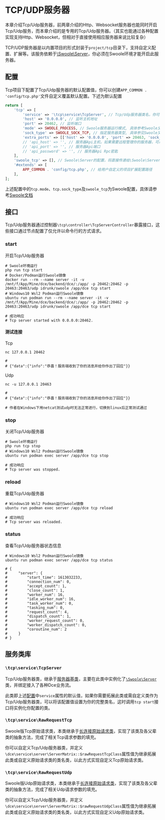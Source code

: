 # TCP/UDP服务器

本章介绍Tcp/Udp服务器，前两章介绍的Http、Websocket服务器也能同时开启Tcp/Udp服务，而本章介绍的是专用的Tcp/Udp服务器。（其实也能通过各种配置实现支持Http、Websocket，但相对于直接使用相应服务器来说比较复杂）

TCP/UDP服务器是以内置项目的形式封装于`project/tcp`目录下，支持自定义配置、扩展等。该服务依赖于[\Swoole\Server](/other/links.md#tcp-udp服务器)，你必须在Swoole环境才能开启此服务器。


## 配置

Tcp项目下配置了Tcp/Udp服务器的默认配置值，你可以创建`APP_COMMON . 'config/tcp.php'`文件自定义覆盖默认配置。下述为默认配置

```php
return [
    'tcp' => [
        'service' => '\tcp\service\TcpServer', // Tcp/Udp服务器类名，你可以在自定义扩展配置中覆盖定义为服务器子类
        'host' => '0.0.0.0', // 监听主机地址
        'port' => 20462, // 监听端口
        'mode' => SWOOLE_PROCESS, // Swoole服务器运行模式, 具体参考Swoole文档
        'sock_type' => SWOOLE_SOCK_TCP, // 指定服务器类型, 具体参见Swoole文档
        'extra_ports' => [['host' => '0.0.0.0', 'port' => 20463, 'sock_type' => SWOOLE_SOCK_UDP]], // 需要额外监听的Tcp/Udp端口
        // 'api_host' => '', // 服务器Api主机，如果需要远程管理你的服务器，可以通过此Rpc接口实现
        // 'api_port' => '', // 服务器Api端口
        // 'api_password' => '', // 服务器Api Rpc密匙
    ],
    'swoole_tcp' => [], // Swoole\Server的配置，将直接传递给\Swoole\Server::set方法使用
    '#extends' => [
        APP_COMMON . 'config/tcp.php', // 给用户自定义的项目扩展配置路径
    ],
];
```

上述配置中的`tcp.mode`、`tcp.sock_type`及`swoole_tcp`为Swoole配置，具体请参考[Swoole文档](/other/links.md#tcp-udp服务器)



## 接口

Tcp/Udp服务器通过控制器`\tcp\controller\TcpServerController`暴露接口，这些接口通过节点配置了仅允许以命令行的方式请求。


### start

开启Tcp/Udp服务器

```shell
# Swoole环境运行
php run tcp start
# Docker/Podman运行Swoole镜像
docker run --rm --name server -it -v /mnt/f/App/Mine/dce/backend/dce/:/app/ -p 20462:20462 -p 20463:20463/udp idrunk/swoole /app/dce tcp start
# Windows10 Wsl2 Podman运行Swoole镜像
ubuntu run podman run --rm --name server -it -v /mnt/f/App/Mine/dce/backend/dce/:/app/ -p 20462:20462 -p 20463:20463/udp idrunk/swoole /app/dce tcp start

# 成功响应
# Tcp server started with 0.0.0.0:20462.
```

#### 测试连接

Tcp
```shell
nc 127.0.0.1 20462

# 
# {"data":{"info":"恭喜！服务端收到了你的消息并给你作出了回应"}}
```

Udp
```shell
nc -u 127.0.0.1 20463

# 
# {"data":{"info":"恭喜！服务端收到了你的消息并给你作出了回应"}}

# 作者在Windows下用netcat测试udp时无法正常进行，切换到linux后正常测试通过
```



### stop

关闭Tcp/Udp服务器

```shell
# Swoole环境运行
php run tcp stop
# Windows10 Wsl2 Podman运行Swoole镜像
ubuntu run podman exec server /app/dce tcp stop

# 成功响应
# Tcp server was stopped.
```


### reload

重载Tcp/Udp服务器

```shell
# Windows10 Wsl2 Podman运行Swoole镜像
ubuntu run podman exec server /app/dce tcp reload

# 成功响应
# Tcp server was reloaded.
```


### status

查看Tcp/Udp服务器状态信息

```shell
# Windows10 Wsl2 Podman运行Swoole镜像
ubuntu run podman exec server /app/dce tcp status

# {
#     "server": {
#         "start_time": 1613032233,
#         "connection_num": 0,
#         "accept_count": 1,
#         "close_count": 1,
#         "worker_num": 16,
#         "idle_worker_num": 16,
#         "task_worker_num": 0,
#         "tasking_num": 0,
#         "request_count": 4,
#         "dispatch_count": 1,
#         "worker_request_count": 0,
#         "worker_dispatch_count": 0,
#         "coroutine_num": 2
#     }
# }
```


## 服务类库

### `\tcp\service\TcpServer`

Tcp/Udp服务器类，继承于[服务器基类](/service/README.md#服务器基类)，主要在此类中实例化了[`\Swoole\Server`](/other/links.md#tcp-udp服务器)类，并绑定接入了各种Dce业务流。

此类即上述[配置](#配置)中`service`属性的默认值，如果你需要拓展此类或需自定义类作为Tcp/Udp服务器类，可以将该配置值设置为你的完整类名，这时调用`tcp start`接口将实例化你配置的类。



### `\tcp\service\RawRequestTcp`

Swoole版Tcp原始请求类，本类继承于[长连接原始请求类](/service/README.md#dce-service-server-rawrequestconnection)，实现了该类及各父辈类的抽象方法，完成了相关Tcp请求参数的填充。

你可以自定义Tcp/Udp服务器类，并定义`\dce\service\server\ServerMatrix::$rawRequestTcpClass`属性值为继承拓展此类或自定义原始请求类的类名类，以此方式实现自定义Tcp原始请求类。



### `\tcp\service\RawRequestUdp`

Swoole版Udp原始请求类，本类继承于[长连接原始请求类](/service/README.md#dce-service-server-rawrequestconnection)，实现了该类及各父辈类的抽象方法，完成了相关Udp请求参数的填充。

你可以自定义Tcp/Udp服务器类，并定义`\dce\service\server\ServerMatrix::$rawRequestUdpClass`属性值为继承拓展此类或自定义原始请求类的类名类，以此方式实现自定义Udp原始请求类。

